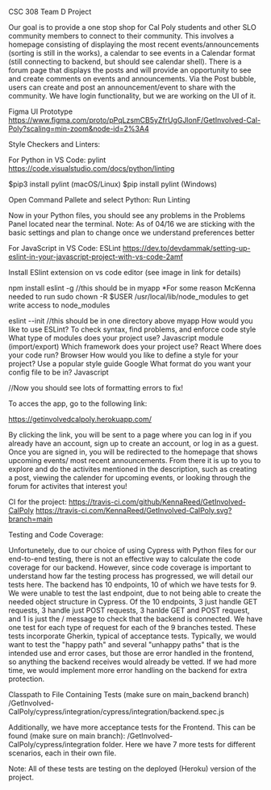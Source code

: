 CSC 308 Team D Project

Our goal is to provide a one stop shop for Cal Poly students and other SLO community members to connect to their community. This involves a homepage consisting of displaying the most recent events/announcements (sorting is still in the works), a calendar to see events in a Calendar format (still connecting to backend, but should see calendar shell). There is a forum page that displays the posts and will provide an opportunity to see and create comments on events and announcements. Via the Post bubble, users can create and post an announcement/event to share with the community. We have login functionality, but we are working on the UI of it.

Figma UI Prototype https://www.figma.com/proto/pPqLzsmCB5yZfrUgGJlonF/GetInvolved-Cal-Poly?scaling=min-zoom&node-id=2%3A4

Style Checkers and Linters:

For Python in VS Code: pylint https://code.visualstudio.com/docs/python/linting

$pip3 install pylint (macOS/Linux) $pip install pylint (Windows)

Open Command Pallete and select Python: Run Linting

Now in your Python files, you should see any problems in the Problems Panel located near the terminal. Note: As of 04/16 we are sticking with the basic settings and plan to change once we understand preferences better

For JavaScript in VS Code: ESLint https://dev.to/devdammak/setting-up-eslint-in-your-javascript-project-with-vs-code-2amf

Install ESlint extension on vs code editor (see image in link for details)

npm install eslint -g //this should be in myapp *For some reason McKenna needed to run sudo chown -R $USER /usr/local/lib/node_modules to get write access to node_modules

eslint --init //this should be in one directory above myapp How would you like to use ESLint? To check syntax, find problems, and enforce code style What type of modules does your project use? Javascript module (import/export) Which framework does your project use? React Where does your code run? Browser How would you like to define a style for your project? Use a popular style guide Google What format do you want your config file to be in? Javascript

//Now you should see lots of formatting errors to fix!

To acces the app, go to the following link:

https://getinvolvedcalpoly.herokuapp.com/

By clicking the link, you will be sent to a page where you can log in if you already have an account, sign up to create an account, or log in as a guest. Once you are signed in, you will be redirected to the homepage that shows upcoming events/ most recent announcements. From there it is up to you to explore and do the activites mentioned in the description, such as creating a post, viewing the calender for upcoming events, or looking through the forum for activites that interest you!

CI for the project: https://travis-ci.com/github/KennaReed/GetInvolved-CalPoly https://travis-ci.com/KennaReed/GetInvolved-CalPoly.svg?branch=main

Testing and Code Coverage:

Unfortunetely, due to our choice of using Cypress with Python files for our end-to-end testing, there is not an effective way to calculate the code coverage for our backend. However, since code coverage is important to understand how far the testing process has progressed, we will detail our tests here. The backend has 10 endpoints, 10 of which we have tests for 9. We were unable to test the last endpoint, due to not being able to create the needed object structure in Cypress. Of the 10 endpoints, 3 just handle GET requests, 3 handle just POST requests, 3 hanlde GET and POST request, and 1 is just the / message to check that the backend is connected. We have one test for each type of request for each of the 9 branches tested. These tests incorporate Gherkin, typical of acceptance tests. Typically, we would want to test the "happy path" and several "unhappy paths" that is the intended use and error cases, but those are error handled in the frontend, so anything the backend receives would already be vetted. If we had more time, we would implement more error handling on the backend for extra protection.

Classpath to File Containing Tests (make sure on main_backend branch) /GetInvolved-CalPoly/cypress/integration/cypress/integration/backend.spec.js

Additionally, we have more acceptance tests for the Frontend. This can be found (make sure on main branch): /GetInvolved-CalPoly/cypress/integration folder. Here we have 7 more tests for different scenarios, each in their own file.

Note: All of these tests are testing on the deployed (Heroku) version of the project.
